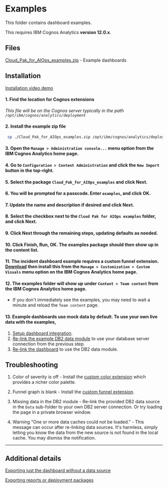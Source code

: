 # Examples
This folder contains dashboard examples.  <br />

This requires IBM Cognos Analytics **version 12.0.x**.

## Files

[Cloud_Pak_for_AIOps_examples.zip](Cloud_Pak_for_AIOps_examples.zip) - Example dashboards

## Installation 
[Installation video demo](videoSteps/ImportDemo.mov)

#### 1. Find the location for Cognos extensions

_This file will be on the Cognos server typically in the path `/opt/ibm/cognos/analytics/deployment`_

#### 2. Install the example zip file

```bash
 cp ./Cloud_Pak_for_AIOps_examples.zip /opt/ibm/cognos/analytics/deployment/Cloud_Pak_for_AIOps_examples.zip
```

#### 3. Open the `Manage > Administration console...` menu option from the IBM Cognos Analytics home page.

#### 4. Go to `Configuration > Content Administration` and click the `New Import` button in the top-right.

#### 5. Select the package `Cloud_Pak_for_AIOps_examples` and click Next.

#### 6. You will be prompted for a passcode. Enter `examples`, and click OK.

#### 7. Update the name and description if desired and click Next.

#### 8. Select the checkbox next to the `Cloud Pak for AIOps examples` folder, and click Next.

#### 9. Click Next through the remaining steps, updating defaults as needed.

#### 10. Click Finish, Run, OK. The examples package should then show up in the content list.

#### 11. The incident dashboard example requires a custom funnel extension. [Download](https://accelerator.ca.analytics.ibm.com/bi/?perspective=authoring&pathRef=.public_folders%2FIBM%2BAccelerator%2BCatalog%2FContent%2FVIZ00024&id=iD8FDBEAFC25E4D1BA440A9FFA9FD5401&objRef=iD8FDBEAFC25E4D1BA440A9FFA9FD5401&action=run&format=HTML&cmPropStr=%7B%22id%22%3A%22iD8FDBEAFC25E4D1BA440A9FFA9FD5401%22%2C%22type%22%3A%22reportView%22%2C%22defaultName%22%3A%22VIZ00024%22%2C%22permissions%22%3A%5B%22execute%22%2C%22read%22%2C%22traverse%22%5D%7D) then install this from the `Manage > Customization > Custom Visuals` menu option on the IBM Cognos Analytics home page.

#### 12. The examples folder will show up under `Content > Team content` from the IBM Cognos Analytics home page.
- If you don't immediately see the examples, you may need to wait a minute and reload the `Team content` page.

#### 13. Example dashboards use mock data by default. To use your own live data with the examples,
1. [Setup dashboard integration](https://ibm.biz/BdaveZ).
2. [Re-link the example DB2 data module](videoSteps/RelinkDataDemo.mov) to use your database server connection from the previous step.
3. [Re-link the dashboard](videoSteps/RelinkDemo.mov) to use the DB2 data module.


## Troubleshooting 

1. Color of severity is off - Install the [custom color extension](https://accelerator.ca.analytics.ibm.com/bi/?perspective=authoring&pathRef=.public_folders%2FIBM%2BAccelerator%2BCatalog%2FContent%2FEXT00064&id=i208E818772C44592A1CFDDC59C6E48A1&objRef=i208E818772C44592A1CFDDC59C6E48A1&action=run&format=HTML&cmPropStr=%7B%22id%22%3A%22i208E818772C44592A1CFDDC59C6E48A1%22%2C%22type%22%3A%22reportView%22%2C%22defaultName%22%3A%22EXT00064%22%2C%22permissions%22%3A%5B%22execute%22%2C%22read%22%2C%22traverse%22%5D%7D) which provides a richer color palette.

2. Funnel graph is blank - Install the [custom funnel extension](https://accelerator.ca.analytics.ibm.com/bi/?perspective=authoring&pathRef=.public_folders%2FIBM%2BAccelerator%2BCatalog%2FContent%2FVIZ00024&id=iD8FDBEAFC25E4D1BA440A9FFA9FD5401&objRef=iD8FDBEAFC25E4D1BA440A9FFA9FD5401&action=run&format=HTML&cmPropStr=%7B%22id%22%3A%22iD8FDBEAFC25E4D1BA440A9FFA9FD5401%22%2C%22type%22%3A%22reportView%22%2C%22defaultName%22%3A%22VIZ00024%22%2C%22permissions%22%3A%5B%22execute%22%2C%22read%22%2C%22traverse%22%5D%7D).

3. Missing data in the DB2 module - Re-link the provided DB2 data source in the `Data` sub-folder to your own DB2 server connection. Or try loading the page in a private browser window.

4. Warning "One or more data caches could not be loaded." - This message can occur after re-linking data sources. It's harmless, simply letting you know the data from the new source is not found in the local cache. You may dismiss the notification.

---

## Additional details 

[Exporting just the dashboard without a data source](https://www.ibm.com/support/pages/how-importexport-dashboard-specification-ibm-Cognos-analytics)

[Exporting reports or deployment packages](https://www.ibm.com/support/pages/how-move-Cognos-analytics-reports-dashboards-and-data-modules-one-environment-another)
